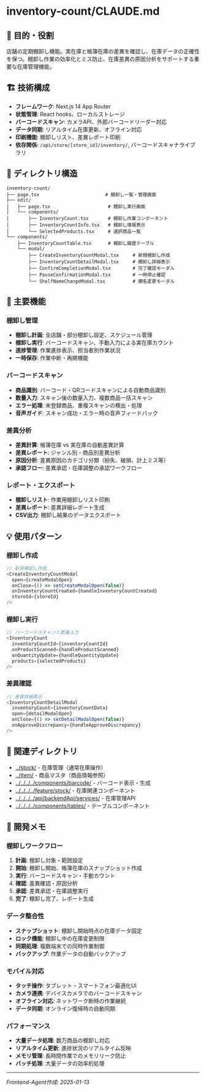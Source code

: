 # inventory-count/CLAUDE.md

## 🎯 目的・役割

店舗の定期棚卸し機能。実在庫と帳簿在庫の差異を確認し、在庫データの正確性を保つ。棚卸し作業の効率化とミス防止、在庫差異の原因分析をサポートする重要な在庫管理機能。

## 🏗️ 技術構成

- **フレームワーク**: Next.js 14 App Router
- **状態管理**: React hooks、ローカルストレージ
- **バーコードスキャン**: カメラAPI、外部バーコードリーダー対応
- **データ同期**: リアルタイム在庫更新、オフライン対応
- **印刷機能**: 棚卸しリスト、差異レポート印刷
- **依存関係**: `/api/store/[store_id]/inventory/`, バーコードスキャナライブラリ

## 📁 ディレクトリ構造

```
inventory-count/
├── page.tsx                        # 棚卸し一覧・管理画面
├── edit/
│   ├── page.tsx                     # 棚卸し実行画面
│   └── components/
│       ├── InventoryCount.tsx       # 棚卸し作業コンポーネント
│       ├── InventoryCountInfo.tsx   # 棚卸し情報表示
│       └── SelectedProducts.tsx     # 選択商品一覧
└── components/
    ├── InventoryCountTable.tsx      # 棚卸し履歴テーブル
    └── modal/
        ├── CreateInventoryCountModal.tsx     # 新規棚卸し作成
        ├── InventoryCountDetailModal.tsx     # 棚卸し詳細表示
        ├── ConfirmCompletionModal.tsx        # 完了確認モーダル
        ├── PauseConfirmationModal.tsx        # 一時停止確認
        └── ShelfNameChangeModal.tsx          # 棚名変更モーダル
```

## 🔧 主要機能

### 棚卸し管理
- **棚卸し計画**: 全店舗・部分棚卸し設定、スケジュール管理
- **棚卸し実行**: バーコードスキャン、手動入力による実在庫カウント
- **進捗管理**: 作業進捗表示、担当者別作業状況
- **一時保存**: 作業中断・再開機能

### バーコードスキャン
- **商品識別**: バーコード・QRコードスキャンによる自動商品識別
- **数量入力**: スキャン後の数量入力、複数商品一括スキャン
- **エラー処理**: 未登録商品、重複スキャンの検出・処理
- **音声ガイド**: スキャン成功・エラー時の音声フィードバック

### 差異分析
- **差異計算**: 帳簿在庫 vs 実在庫の自動差異計算
- **差異レポート**: ジャンル別・商品別差異分析
- **原因分析**: 差異原因のカテゴリ分類（紛失、破損、計上ミス等）
- **承認フロー**: 差異承認・在庫調整の承認ワークフロー

### レポート・エクスポート
- **棚卸しリスト**: 作業用棚卸しリスト印刷
- **差異レポート**: 差異詳細レポート生成
- **CSV出力**: 棚卸し結果のデータエクスポート

## 💡 使用パターン

### 棚卸し作成
```typescript
// 新規棚卸し作成
<CreateInventoryCountModal
  open={createModalOpen}
  onClose={() => setCreateModalOpen(false)}
  onInventoryCountCreated={handleInventoryCountCreated}
  storeId={storeId}
/>
```

### 棚卸し実行
```typescript
// バーコードスキャンと数量入力
<InventoryCount
  inventoryCountId={inventoryCountId}
  onProductScanned={handleProductScanned}
  onQuantityUpdate={handleQuantityUpdate}
  products={selectedProducts}
/>
```

### 差異確認
```typescript
// 差異詳細表示
<InventoryCountDetailModal
  inventoryCount={inventoryCountData}
  open={detailModalOpen}
  onClose={() => setDetailModalOpen(false)}
  onApproveDiscrepancy={handleApproveDiscrepancy}
/>
```

## 🔗 関連ディレクトリ

- [../stock/](../stock/) - 在庫管理（通常在庫操作）
- [../item/](../item/) - 商品マスタ（商品情報参照）
- [../../../../components/barcode/](../../../../components/barcode/) - バーコード表示・生成
- [../../../../feature/stock/](../../../../feature/stock/) - 在庫関連コンポーネント
- [../../../../api/backendApi/services/](../../../../api/backendApi/services/) - 在庫管理API
- [../../../../components/tables/](../../../../components/tables/) - テーブルコンポーネント

## 📝 開発メモ

### 棚卸しワークフロー
1. **計画**: 棚卸し対象・範囲設定
2. **開始**: 棚卸し開始、帳簿在庫のスナップショット作成
3. **実行**: バーコードスキャン・手動カウント
4. **確認**: 差異確認・原因分析
5. **承認**: 差異承認・在庫調整実行
6. **完了**: 棚卸し完了、レポート生成

### データ整合性
- **スナップショット**: 棚卸し開始時点の在庫データ固定
- **ロック機能**: 棚卸し中の在庫変更制限
- **同期処理**: 複数端末での同時作業制御
- **バックアップ**: 作業データの自動バックアップ

### モバイル対応
- **タッチ操作**: タブレット・スマートフォン最適化UI
- **カメラ連携**: デバイスカメラでのバーコードスキャン
- **オフライン対応**: ネットワーク断時の作業継続
- **データ同期**: オンライン復帰時の自動同期

### パフォーマンス
- **大量データ処理**: 数万商品の棚卸し対応
- **リアルタイム更新**: 進捗状況のリアルタイム反映
- **メモリ管理**: 長時間作業でのメモリリーク防止
- **バッチ処理**: 大量データの効率的処理

---
*Frontend-Agent作成: 2025-01-13*